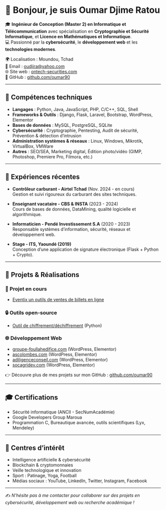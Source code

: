 # 👋 Bonjour, je suis Oumar Djime Ratou

🎓 **Ingénieur de Conception (Master 2) en Informatique et Télécommunication** avec spécialisation en **Cryptographie et Sécurité Informatique**, et **Licence en Mathématiques et Informatique**.  
💻 Passionné par la **cybersécurité**, le **développement web** et les **technologies modernes**.  

🌍 Localisation : Moundou, Tchad  
📧 Email : [oudjira@yahoo.com](mailto:oudjira@yahoo.com)  
🌐 Site web : [ontech-securities.com](https://ontech-securities.com)  
🐙 GitHub : [github.com/oumar90](https://github.com/oumar90)  

---

## 🚀 Compétences techniques

- **Langages** : Python, Java, JavaScript, PHP, C/C++, SQL, Shell  
- **Frameworks & Outils** : Django, Flask, Laravel, Bootstrap, WordPress, Elementor  
- **Bases de données** : MySQL, PostgreSQL, SQLite  
- **Cybersécurité** : Cryptographie, Pentesting, Audit de sécurité, Prévention & détection d’intrusion  
- **Administration systèmes & réseaux** : Linux, Windows, Mikrotik, VirtualBox, VMWare  
- **Autres** : SEO/SEA, Marketing digital, Édition photo/vidéo (GIMP, Photoshop, Premiere Pro, Filmora, etc.)

---

## 💼 Expériences récentes

- **Contrôleur carburant - Airtel Tchad** (Nov. 2024 - en cours)  
  Gestion et suivi rigoureux du carburant des sites techniques.  

- **Enseignant vacataire - CBS & INSTA** (2023 - 2024)  
  Cours de bases de données, DataMining, qualité logicielle et algorithmique.  

- **Informaticien - Pendé Investissement S.A** (2020 - 2023)  
  Responsable systèmes d’information, sécurité, réseaux et développement web.  

- **Stage - ITS, Yaoundé (2019)**  
  Conception d’une application de signature électronique (Flask + Python + Crypto).  

---

## 🌟 Projets & Réalisations

### 🌟 Projet en cours
- [Eventix un outils de ventes de billets en ligne](https://eventix.com)

### 🔒 Outils open-source
- [Outil de chiffrement/déchiffrement](https://github.com/oumar90/oudjirasign) (Python)

### 🌐 Développement Web
- [groupe-foullahedifice.com](https://groupe-foullahedifice.com) (WordPress, Elementor) 
- [ascolombes.com](https://ascolombes.com) (WordPress, Elementor) 
- [adiligenceconseil.com](https://adiligenceconseil.com) (WordPress, Elementor) 
- [socagridev.com](https://socagridev.com) (WordPress, Elementor) 

👉 Découvre plus de mes projets sur mon GitHub : [github.com/oumar90](https://github.com/oumar90)

---

## 🎓 Certifications

- Sécurité informatique (ANCII - SecNumAcadémie)  
- Google Developers Group Maroua  
- Programmation C, Bureautique avancée, outils scientifiques (Lyx, Mendeley)  

---

## 📌 Centres d’intérêt

- Intelligence artificielle & cybersécurité  
- Blockchain & cryptomonnaies  
- Veille technologique et innovation  
- Sport : Patinage, Yoga, Football  
- Médias sociaux : YouTube, LinkedIn, Twitter, Instagram, Facebook  

---

✍️ *N’hésite pas à me contacter pour collaborer sur des projets en cybersécurité, développement web ou recherche académique !*

